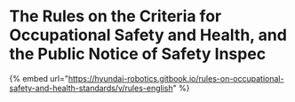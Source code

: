 # The Rules on the Criteria for Occupational Safety and Health, and the Public Notice of Safety Inspec

{% embed url="https://hyundai-robotics.gitbook.io/rules-on-occupational-safety-and-health-standards/v/rules-english" %}
